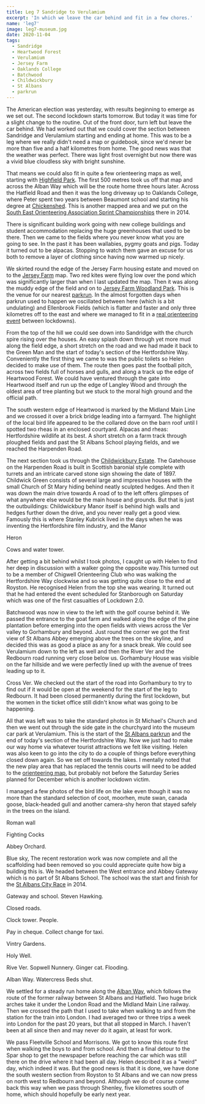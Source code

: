 ```yaml
---
title: Leg 7 Sandridge to Verulamium
excerpt: 'In which we leave the car behind and fit in a few chores.'
name: 'leg7'
image: leg7-museum.jpg
date: 2020-11-04
tags:
  - Sandridge
  - Heartwood Forest
  - Verulamium
  - Jersey Farm
  - Oaklands College
  - Batchwood
  - Childwickbury
  - St Albans
  - parkrun
---
```


The American election was yesterday, with results beginning to emerge as we set out. The second lockdown starts tomorrow. But today it was time for a slight change to the routine. Out of the front door, turn left but leave the car behind. We had worked out that we could cover the section between Sandridge and Verulamium starting and ending at home. This was to be a leg where we really didn't need a map or guidebook, since we'd never be more than five and a half kilometres from home. The good news was that the weather was perfect. There was light frost overnight but now there was a vivid blue cloudless sky with bright sunshine.

That means we could also fit in quite a few orienteering maps as well, starting with [Highfield Park](https://www.happyherts.routegadget.co.uk/rg2/#365). The first 500 metres took us off that map and across the Alban Way which will be the route home three hours later. Across the Hatfield Road and then it was the long driveway up to Oaklands College, where Peter spent two years between Beaumont school and starting his degree at [Chickenshed](https://www.chickenshed.org.uk/). This is another mapped area and we put on the [South East Orienteering Association Sprint Championships](https://www.happyherts.routegadget.co.uk/rg2/#156) there in 2014.

There is significant building work going with new college buildings and student accommodation replacing the huge greenhouses that used to be there. Then we came to the fields where you never know what you are going to see. In the past it has been wallabies, pygmy goats and pigs. Today it turned out to be alpacas. Stopping to watch them gave an excuse for us both to remove a layer of clothing since having now warmed up nicely.

We skirted round the edge of the Jersey Farm housing estate and moved on to the [Jersey Farm](https://www.happyherts.routegadget.co.uk/rg2/#342) map. Two red kites were flying low over the pond which was significantly larger than when I last updated the map. Then it was along the muddy edge of the field and on to [Jersey Farm Woodland Park](http://www.sandridge-pc.gov.uk/_UserFiles/Files/JFWP%20Map%20Leaflet.pdf). This is the venue for our nearest [parkrun](https://www.parkrun.org.uk/jerseyfarm/). In the almost forgotten days when parkrun used to happen we oscillated between here (which is a bit undulating) and Ellenbrook Fields (which is flatter and faster and only three kilometres off to the east and where we managed to fit in a [real orienteering event](https://www.happyherts.routegadget.co.uk/rg2/#370) between lockdowns).

From the top of the hill we could see down into Sandridge with the church spire rising over the houses. An easy splash down through yet more mud along the field edge, a short stretch on the road and we had made it back to the Green Man and the start of today's section of the Hertfordshire Way. Conveniently the first thing we came to was the public toilets so Helen decided to make use of them. The route then goes past the football pitch, across two fields full of horses and gulls, and along a track up the edge of Heartwood Forest. We could have ventured through the gate into Heartwood itself and run up the edge of Langley Wood and through the oldest area of tree planting but we stuck to the moral high ground and the official path.

The south western edge of Heartwood is marked by the Midland Main Line and we crossed it over a brick bridge leading into a farmyard. The highlight of the local bird life appeared to be the collared dove on the barn roof until I spotted two rheas in an enclosed courtyard. Alpacas and rheas: Hertfordshire wildlife at its best. A short stretch on a farm track through ploughed fields and past the St Albans School playing fields, and we reached the Harpenden Road.

The next section took us through the [Childwickbury Estate](http://www.harpenden-history.org.uk/page_id__396.aspx). The Gatehouse on the Harpenden Road is built in Scottish baronial style complete with turrets and an intricate carved stone sign showing the date of 1897. Childwick Green consists of several large and impressive houses with the small Church of St Mary hiding behind neatly sculpted hedges. And then it was down the main drive towards A road of to the left offers glimpses of what anywhere else would be the main house and grounds. But that is just the outbuildings: Childwickbury Manor itself is behind high walls and hedges further down the drive, and you never really get a good view. Famously this is where Stanley Kubrick lived in the days when he was inventing the Hertfordshire film industry, and the Manor

Heron

Cows and water tower.

After getting a bit behind whilst I took photos, I caught up with Helen to find her deep in discussion with a walker going the opposite way.This turned out to be a member of Chigwell Orienteering Club who was walking the Hertfordshire Way clockwise and so was getting quite close to the end at Royston. He recognised Helen from the top she was wearing. It turned out that he had entered the event scheduled for Stanborough on Saturday which was one of the first casualties of Lockdown 2.0.

Batchwood was now in view to the left with the golf course behind it. We passed the entrance to the goat farm and walked along the edge of the pine plantation before emerging into the open fields with views across the Ver valley to Gorhambury and beyond. Just round the corner we got the first view of St Albans Abbey emerging above the trees on the skyline, and decided this was as good a place as any for a snack break. We could see Verulamium down to the left as well and then the River Ver and the Redbourn road running very close below us. Gorhambury House was visible on the far hillside and we were perfectly lined up with the avenue of trees leading up to it.

Cross Ver. We checked out the start of the road into Gorhambury to try to find out if it would be open at the weekend for the start of the leg to Redbourn. It had been closed permanently during the first lockdown, but the women in the ticket office still didn't know what was going to be happening.

All that was left was to take the standard photos in St Michael's Church and then we went out through the side gate in the churchyard into the museum car park at Verulamium. This is the start of the [St Albans parkrun](https://www.parkrun.org.uk/stalbans/) and the end of today's section of the Hertfordshire Way. Now we just had to make our way home via whatever tourist attractions we felt like visiting. Helen was also keen to go into the city to do a couple of things before everything closed down again. So we set off towards the lakes. I mentally noted that the new play area that has replaced the tennis courts will need to be added to the [orienteering map](https://www.happyherts.routegadget.co.uk/rg2/#347), but probably not before the Saturday Series planned for December which is another lockdown victim.

I managed a few photos of the bird life on the lake even though it was no more than the standard selection of coot, moorhen, mute swan, canada goose, black-headed gull and another camera-shy heron that stayed safely in the trees on the island.

Roman wall

Fighting Cocks

Abbey Orchard.

Blue sky, The recent restoration work was now complete and all the scaffolding had been removed so you could appreciate quite how big a building this is. We headed between the West entrance and Abbey Gateway which is no part of St Albans School. The school was the start and finish for the [St Albans City Race](https://www.happyherts.routegadget.co.uk/rg2/#122) in 2014.

Gateway and school. Steven Hawking.

Closed roads.

Clock tower. People.

Pay in cheque. Collect change for taxi.

Vintry Gardens.

Holy Well.

Rive Ver. Sopwell Nunnery. Ginger cat. Flooding.

Alban Way. Watercress Beds shut.

We settled for a steady run home along the [Alban Way](https://www.hertfordshire.gov.uk/media-library/documents/environment-and-planning/countryside-management-service/walking-and-cycling-routes/alban-way-cycle.pdf), which follows the route of the former railway between St Albans and Hatfield. Two huge brick arches take it under the London Road and the Midland Main Line railway. Then we crossed the path that I used to take when walking to and from the station for the train into London. I had averaged two or three trips a week into London for the past 20 years, but that all stopped in March. I haven't been at all since then and may never do it again, at least for work.

We pass Fleetville School and Morrisons. We got to know this route first when walking the boys to and from school. And then a final detour to the Spar shop to get the newspaper before reaching the car which was still there on the drive where it had been all day. Helen described it as a "weird" day, which indeed it was. But the good news is that it is done, we have done the south western section from Royston to St Albans and we can now press on north west to Redbourn and beyond. Although we do of course come back this way when we pass through Shenley, five kilometres south of home, which should hopefully be early next year.
